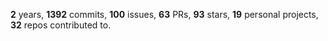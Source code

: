 **2** years, **1392** commits, **100** issues, **63** PRs, **93** stars, **19** personal projects, **32** repos contributed to.

